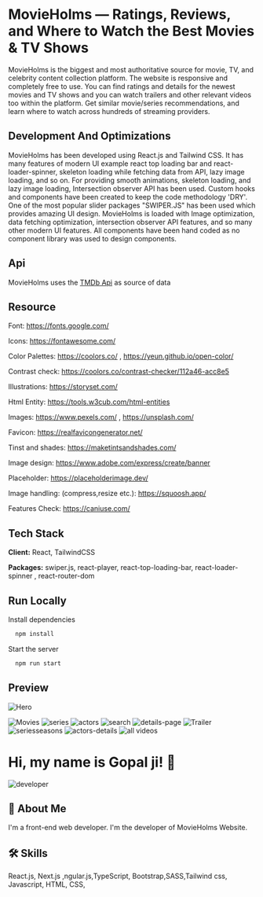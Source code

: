 # MovieHolms — Ratings, Reviews, and Where to Watch the Best Movies & TV Shows

MovieHolms is the biggest and most authoritative source for movie, TV, and celebrity content collection platform. The website is responsive and completely free to use. You can find ratings and details for the newest movies and TV shows and you can watch trailers and other relevant videos too within the platform. Get similar movie/series recommendations, and learn where to watch across hundreds of streaming providers.

## Development And Optimizations

MovieHolms has been developed using React.js and Tailwind CSS. It has many features of modern UI example react top loading bar and react-loader-spinner, skeleton loading while fetching data from API, lazy image loading, and so on. For providing smooth animations, skeleton loading, and lazy image loading, Intersection observer API has been used. Custom hooks and components have been created to keep the code methodology 'DRY'. One of the most popular slider packages "SWIPER.JS" has been used which provides amazing UI design. MovieHolms is loaded with Image optimization, data fetching optimization, intersection observer API features, and so many other modern UI features. All components have been hand coded as no component library was used to design components.

## Api

MovieHolms uses the [TMDb Api](https://developers.themoviedb.org/3/getting-started/introduction) as source of data

## Resource

Font: https://fonts.google.com/

Icons: https://fontawesome.com/

Color Palettes: https://coolors.co/ , https://yeun.github.io/open-color/

Contrast check: https://coolors.co/contrast-checker/112a46-acc8e5

Illustrations: https://storyset.com/

Html Entity: https://tools.w3cub.com/html-entities

Images: https://www.pexels.com/ , https://unsplash.com/

Favicon: https://realfavicongenerator.net/

Tinst and shades: https://maketintsandshades.com/

Image design: https://www.adobe.com/express/create/banner

Placeholder: https://placeholderimage.dev/

Image handling: (compress,resize etc.): https://squoosh.app/

Features Check: https://caniuse.com/

## Tech Stack

**Client:** React, TailwindCSS

**Packages:** swiper.js, react-player, react-top-loading-bar, react-loader-spinner , react-router-dom

## Run Locally

Install dependencies

```bash
  npm install
```

Start the server

```bash
  npm run start

```

## Preview

![Hero](https://raw.githubusercontent.com/CodingByGopal/imagesAsLink/main/movieholms/homepage-slider.png)

![Movies](https://raw.githubusercontent.com/CodingByGopal/imagesAsLink/main/movieholms/movies-page.png)
![series](https://raw.githubusercontent.com/CodingByGopal/imagesAsLink/main/movieholms/series-page.png)
![actors](https://raw.githubusercontent.com/CodingByGopal/imagesAsLink/main/movieholms/actors-page.png)
![search](https://raw.githubusercontent.com/CodingByGopal/imagesAsLink/main/movieholms/serach-page.png)
![details-page](https://raw.githubusercontent.com/CodingByGopal/imagesAsLink/main/movieholms/details-page.png)
![Trailer](https://raw.githubusercontent.com/CodingByGopal/imagesAsLink/main/movieholms/trailer.png)
![seriesseasons](https://raw.githubusercontent.com/CodingByGopal/imagesAsLink/main/movieholms/series-all-seasons.png)
![actors-details](https://raw.githubusercontent.com/CodingByGopal/imagesAsLink/main/movieholms/actor-details-page.png)
![all videos](https://raw.githubusercontent.com/CodingByGopal/imagesAsLink/main/movieholms/videos-page.png)



# Hi, my name is Gopal ji! 👋

![developer](https://raw.githubusercontent.com/CodingByGopal/imagesAsLink/main/movieholms/developer-page.png)

## 🚀 About Me

I'm a front-end web developer. I'm the developer of MovieHolms Website.

## 🛠 Skills

 React.js, Next.js ,ngular.js,TypeScript, Bootstrap,SASS,Tailwind css, Javascript, HTML, CSS,

